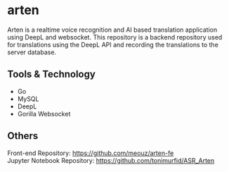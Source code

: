# arten
Arten is a realtime voice recognition and AI based translation application using DeepL and websocket. This repository is a backend repository used for translations using the DeepL API and recording the translations to the server database.  

## Tools & Technology
- Go
- MySQL
- DeepL
- Gorilla Websocket

## Others
Front-end Repository: https://github.com/meouz/arten-fe  
Jupyter Notebook Repository: https://github.com/tonimurfid/ASR_Arten  
